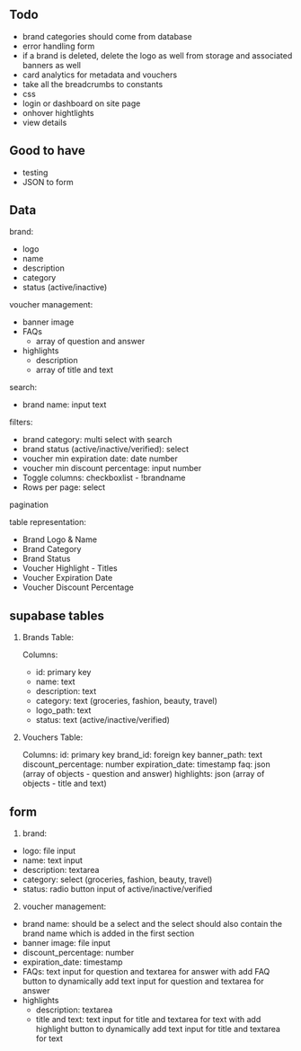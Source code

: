 ## Todo

- brand categories should come from database
- error handling form
- if a brand is deleted, delete the logo as well from storage and associated banners as well
- card analytics for metadata and vouchers
- take all the breadcrumbs to constants
- css
- login or dashboard on site page
- onhover hightlights
- view details

## Good to have

- testing
- JSON to form

## Data

brand:

- logo
- name
- description
- category
- status (active/inactive)

voucher management:

- banner image
- FAQs
  - array of question and answer
- highlights
  - description
  - array of title and text

search:

- brand name: input text

filters:

- brand category: multi select with search
- brand status (active/inactive/verified): select
- voucher min expiration date: date number
- voucher min discount percentage: input number
- Toggle columns: checkboxlist - !brandname
- Rows per page: select

pagination

table representation:

- Brand Logo & Name
- Brand Category
- Brand Status
- Voucher Highlight - Titles
- Voucher Expiration Date
- Voucher Discount Percentage

## supabase tables

1. Brands Table:

   Columns:

   - id: primary key
   - name: text
   - description: text
   - category: text (groceries, fashion, beauty, travel)
   - logo_path: text
   - status: text (active/inactive/verified)

2. Vouchers Table:

   Columns:
   id: primary key
   brand_id: foreign key
   banner_path: text
   discount_percentage: number
   expiration_date: timestamp
   faq: json (array of objects - question and answer)
   highlights: json (array of objects - title and text)

## form

1. brand:

- logo: file input
- name: text input
- description: textarea
- category: select (groceries, fashion, beauty, travel)
- status: radio button input of active/inactive/verified

2. voucher management:

- brand name: should be a select and the select should also contain the brand name which is added in the first section
- banner image: file input
- discount_percentage: number
- expiration_date: timestamp
- FAQs: text input for question and textarea for answer with add FAQ button to dynamically add text input for question and textarea for answer
- highlights
  - description: textarea
  - title and text: text input for title and textarea for text with add highlight button to dynamically add text input for title and textarea for text
